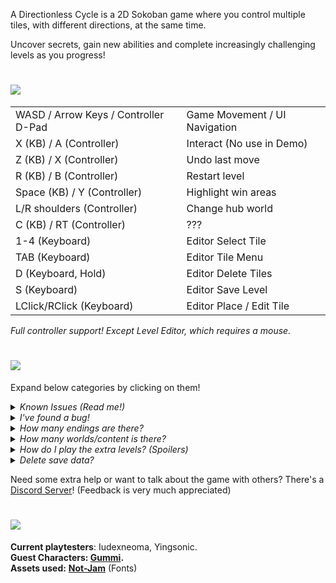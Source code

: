 <p>A Directionless Cycle is a 2D Sokoban game where you control multiple tiles, with different directions, at the same time.</p>
<p>Uncover secrets, gain new abilities and complete increasingly challenging levels as you progress!<br></p>
<h1 class="text-center"><img src="https://img.itch.zone/aW1nLzE4MDk5OTM0LnBuZw==/original/q5UJmz.png"></h1>
<table><tbody><tr><td>WASD / Arrow Keys / Controller D-Pad <br></td><td>Game Movement / UI Navigation<br></td></tr><tr><td>X (KB) / A (Controller)<br></td><td>Interact (No use in Demo)<br></td></tr><tr><td>Z&nbsp;(KB) / X (Controller)<br></td><td>Undo last move<br></td></tr><tr><td>R (KB) / B (Controller)</td><td>Restart level<br></td></tr><tr><td>Space (KB) / Y (Controller)<br></td><td>Highlight win areas<br></td></tr><tr><td>L/R shoulders (Controller)<br></td><td>Change hub world<br></td></tr><tr><td>C (KB) / RT (Controller)<br></td><td>???</td></tr><tr><td>1-4 (Keyboard)<br></td><td>Editor Select Tile<br></td></tr><tr><td>TAB (Keyboard)<br></td><td>Editor Tile Menu<br></td></tr><tr><td>D (Keyboard, Hold)<br></td><td>Editor Delete Tiles<br></td></tr><tr><td>S (Keyboard)<br></td><td>Editor Save Level<br></td></tr><tr><td>LClick/RClick (Keyboard)<br></td><td>Editor Place / Edit Tile<br></td></tr></tbody></table>
<p><em>Full controller support! Except Level Editor, which requires a mouse.</em><br></p>
<h1 class="text-center"><img src="https://img.itch.zone/aW1nLzE4MDk5OTY4LnBuZw==/original/QfxsX2.png"></h1>
<p>Expand below categories by clicking on them!<br></p>
<details>
    <summary><em>Known Issues (Read&nbsp;me!)</em>
    </summary>
<ul><li>Some resolutions make the pixel art/transitions look funny, I recommend playing on 1920×1080 if possible!</li></ul>
</details>
<details>
    <summary><em>I've found a&nbsp;bug!</em></summary>
<p>Oops. Please reach out to me via the comments, Discord, Bluesky, anywhere works!<br></p>
</details>
<details>
    <summary><em>How many&nbsp;endings&nbsp;are&nbsp;there?</em></summary>
<p>As per this demo, none! When the game's finished, though&hellip; :)</p>
</details>
<details>
    <summary><em>How many&nbsp;worlds/content&nbsp;is&nbsp;there?</em></summary>
<p>There's a total of 3 hub worlds plus tons of secrets.<br>Right now, this demo only has World 1 as playable, without its secrets. Which is about 25% of the entire game.<br></p>
</details>
<details>
    <summary><em>How&nbsp;do&nbsp;I&nbsp;play&nbsp;the&nbsp;extra&nbsp;levels?&nbsp;(Spoilers)</em></summary>
<p>To access extra levels, you have to do exactly the opposite of what you're doing. Leaving nothing behind.<br>
</p><details>
    <summary><em><strong>Solution?<br></strong></em></summary>
<p>All you need to do is push all the boxes of a level into the “red areas”, without any extra boxes not being overlapping one. Basically, everything must be overlapping a “red area”.<br></p>
</details>
</details>
<details>
    <summary><em>Delete save data?</em></summary>
<p>Go into the main menu, hold space, and type “zero”. You must confirm this action by inputting the code twice.</p>
</details>
<p>Need some extra help or want to talk about the game with others? There's a <a href="https://discord.gg/fNcyyES9gB">Discord Server</a>! (Feedback is very much appreciated)<br></p>
<h1 class="text-center"><img src="https://img.itch.zone/aW1nLzE4MTAwMDk5LnBuZw==/original/Je%2F9g2.png"></h1>
<p><strong>Current p</strong><strong>laytesters</strong>:&nbsp;Iudexneoma, Yingsonic.<br><strong>Guest Characters: <a href="https://glitchbuddy.newgrounds.com/">Gummi</a>.<br></strong><strong>Assets used:</strong> <a href="https://not-jam.itch.io/not-jam-font-pack" rel="nofollow"><strong>Not-Jam</strong></a> (Fonts)<br></p>
